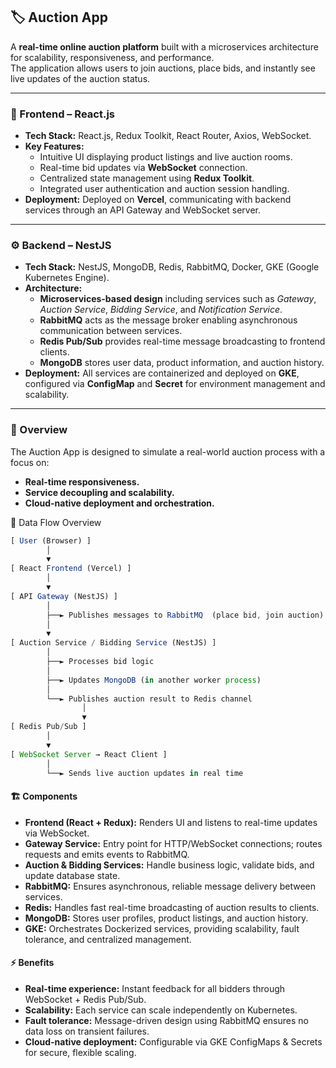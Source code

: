 ## 🏷️ Auction App

A **real-time online auction platform** built with a microservices architecture for scalability, responsiveness, and performance.  
The application allows users to join auctions, place bids, and instantly see live updates of the auction status.

---

### 🎨 Frontend – React.js

- **Tech Stack:** React.js, Redux Toolkit, React Router, Axios, WebSocket.
- **Key Features:**
  - Intuitive UI displaying product listings and live auction rooms.
  - Real-time bid updates via **WebSocket** connection.
  - Centralized state management using **Redux Toolkit**.
  - Integrated user authentication and auction session handling.
- **Deployment:** Deployed on **Vercel**, communicating with backend services through an API Gateway and WebSocket server.

---

### ⚙️ Backend – NestJS

- **Tech Stack:** NestJS, MongoDB, Redis, RabbitMQ, Docker, GKE (Google Kubernetes Engine).
- **Architecture:**
  - **Microservices-based design** including services such as _Gateway_, _Auction Service_, _Bidding Service_, and _Notification Service_.
  - **RabbitMQ** acts as the message broker enabling asynchronous communication between services.
  - **Redis Pub/Sub** provides real-time message broadcasting to frontend clients.
  - **MongoDB** stores user data, product information, and auction history.
- **Deployment:** All services are containerized and deployed on **GKE**, configured via **ConfigMap** and **Secret** for environment management and scalability.

---

### 🚀 Overview

The Auction App is designed to simulate a real-world auction process with a focus on:

- **Real-time responsiveness.**
- **Service decoupling and scalability.**
- **Cloud-native deployment and orchestration.**

🔁 Data Flow Overview

```js
[ User (Browser) ]
        │
        ▼
[ React Frontend (Vercel) ]
        │
        ▼
[ API Gateway (NestJS) ]
        │
        ├──► Publishes messages to RabbitMQ  (place bid, join auction)
        │
        ▼
[ Auction Service / Bidding Service (NestJS) ]
        │
        ├──► Processes bid logic
        │
        ├──► Updates MongoDB (in another worker process)
        │
        └──► Publishes auction result to Redis channel
                │
                ▼
[ Redis Pub/Sub ]
        │
        ▼
[ WebSocket Server → React Client ]
        │
        └──► Sends live auction updates in real time

```

#### 🏗️ Components

- **Frontend (React + Redux):** Renders UI and listens to real-time updates via WebSocket.
- **Gateway Service:** Entry point for HTTP/WebSocket connections; routes requests and emits events to RabbitMQ.
- **Auction & Bidding Services:** Handle business logic, validate bids, and update database state.
- **RabbitMQ:** Ensures asynchronous, reliable message delivery between services.
- **Redis:** Handles fast real-time broadcasting of auction results to clients.
- **MongoDB:** Stores user profiles, product listings, and auction history.
- **GKE:** Orchestrates Dockerized services, providing scalability, fault tolerance, and centralized management.

#### ⚡ Benefits

- **Real-time experience:** Instant feedback for all bidders through WebSocket + Redis Pub/Sub.
- **Scalability:** Each service can scale independently on Kubernetes.
- **Fault tolerance:** Message-driven design using RabbitMQ ensures no data loss on transient failures.
- **Cloud-native deployment:** Configurable via GKE ConfigMaps & Secrets for secure, flexible scaling.
